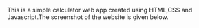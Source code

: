 This is a simple calculator web app created using HTML,CSS and Javascript.The screenshot of the website is given below.


